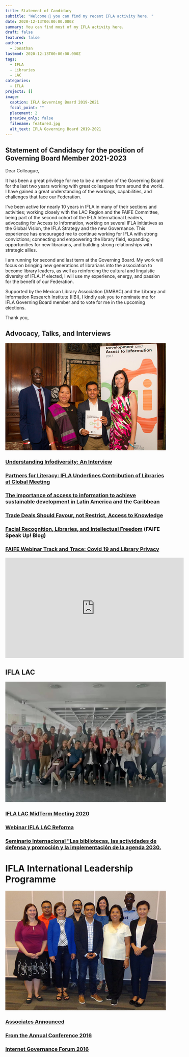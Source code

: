```yaml
---
title: Statement of Candidacy
subtitle: "Welcome 👋 you can find my recent IFLA activity here. "
date: 2020-12-13T00:00:00.000Z
summary: You can find most of my IFLA activity here.
draft: false
featured: false
authors:
  - Jonathan
lastmod: 2020-12-13T00:00:00.000Z
tags:
  - IFLA
  - Libraries
  - LAC
categories:
  - IFLA
projects: []
image:
  caption: IFLA Governing Board 2019-2021
  focal_point: ""
  placement: 2
  preview_only: false
  filename: featured.jpg
  alt_text: IFLA Governing Board 2019-2021
---
```

## Statement of Candidacy for the position of Governing Board Member 2021-2023

Dear Colleague,

It has been a great privilege for me to be a member of the Governing Board for the last two years working with great colleagues from around the world. I have gained a great understanding of the workings, capabilities, and challenges that face our Federation.

I've been active for nearly 10 years in IFLA in many of their sections and activities; working closely with the LAC Region and the FAIFE Committee, being part of the second cohort of the IFLA International Leaders, advocating for Access to Information, working on several IFLA initiatives as the Global Vision, the IFLA Strategy and the new Governance. This experience has encouraged me to continue working for IFLA with strong convictions; connecting and empowering the library field, expanding opportunities for new librarians, and building strong relationships with strategic allies.

I am running for second and last term at the Governing Board. My work will focus on bringing new generations of librarians into the association to become library leaders, as well as reinforcing the cultural and linguistic diversity of IFLA. If elected, I will use my experience, energy, and passion for the benefit of our Federation.

Supported by the Mexican Library Association (AMBAC) and the Library and Information Research Institute (IIBI), I kindly ask you to nominate me for IFLA Governing Board member and to vote for me in the upcoming elections.

Thank you,



## **Advocacy, Talks, and Interviews**



![](35905294391_ddb08409f2_c.jpg "Launch of the 2017 DA2I Report at The New York Public Library")

### [Understanding Infodiversity: An Interview](https://www.ifla.org/ES/node/93576)

### [Partners for Literacy: IFLA Underlines Contribution of Libraries at Global Meeting](https://www.ifla.org/ES/node/91755) 

### [The importance of access to information to achieve sustainable development in Latin America and the Caribbean](https://www.ifla.org/node/37053)

### [Trade Deals Should Favour, not Restrict, Access to Knowledge](https://www.ifla.org/node/18575)

### [Facial Recognition, Libraries, and Intellectual Freedom](https://blogs.ifla.org/faife/2019/08/19/facial-recognition-libraries-and-intellectual-freedom/) (FAIFE Speak Up! Blog) 

### [FAIFE Webinar Track and Trace: Covid 19 and Library Privacy](https://www.youtube.com/watch?v=0C2yCubkqT4&t=2576s)

<iframe width="560" height="315" src="https://www.youtube.com/embed/0C2yCubkqT4" frameborder="0" allow="accelerometer; autoplay; clipboard-write; encrypted-media; gyroscope; picture-in-picture" allowfullscreen></iframe>

## IFLA LAC

![IFLA LAC MidTerm Meeting 2020](ifla-lac.jpg "IFLA LAC MidTerm Meeting 2020")

### [IFLA LAC MidTerm Meeting 2020](https://www.ifla.org/node/92866) 

### [Webinar IFLA LAC Reforma](https://www.ifla.org/ES/node/93443) 

### [Seminario Internacional "Las bibliotecas, las actividades de defensa y promoción y la implementación de la agenda 2030.](https://www.ifla.org/files/assets/lac/programachileesp.pdf)

# IFLA International Leadership Programme

![](ifla-leaders_0.jpg "IFLA International Leadership Programme Second Cohort")

### [Associates Announced](https://www.ifla.org/node/10587)

### [From the Annual Conference 2016 ](https://www.ifla.org/ES/node/10801)

### [Internet Governance Forum 2016](https://www.ifla.org/node/11031)